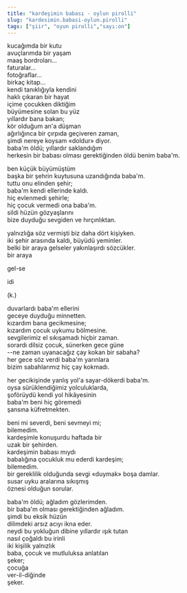 ```yaml
---
title: "kardeşimin babası - oylun pirolli"
slug: "kardesimin.babasi-oylun.pirolli"
tags: ["şiir", "oyun pirolli","sayı:on"]
---
```


kucağımda bir kutu  
avuçlarımda bir yaşam\
maaş bordroları...\
faturalar...\
fotoğraflar...\
birkaç kitap...\
kendi tanıklığıyla kendini\
haklı çıkaran bir hayat\
içime çocukken diktiğim\
büyümesine solan bu yüz\
yıllardır bana bakan;\
kör olduğum an'a düşman\
ağırlığınca bir çırpıda geçiveren zaman,\
şimdi nereye koysam «doldur» diyor.\
baba'm öldü; yıllardır saklandığım\
herkesin bir babası olması gerektiğinden öldü benim baba'm.

ben küçük büyümüştüm\
başka bir şehrin kuytusuna uzandığında baba'm.\
tuttu onu elinden şehir;\
baba'm kendi ellerinde kaldı.\
hiç evlenmedi şehirle;\
hiç çocuk vermedi ona baba'm.\
sildi hüzün gözyaşlarını\
bize duyduğu sevgiden ve hırçınlıktan.

yalnızlığa söz vermişti biz daha dört kişiyken.\
iki şehir arasında kaldı, büyüdü yeminler.\
belki bir araya gelseler yakınlaşırdı sözcükler.\
bir araya

gel-se

idi

(k.)

duvarlardı baba'm ellerini\
geceye duyduğu minnetten.\
kızardım bana gecikmesine;\
kızardım çocuk uykumu bölmesine.\
sevgilerimiz el sıkışamadı hiçbir zaman.\
sorardı dilsiz çocuk, sünerken gece güne\
--ne zaman uyanacağız çay kokan bir sabaha?\
her gece söz verdi baba'm yarınlara\
bizim sabahlarımız hiç çay kokmadı.

her gecikişinde yanlış yol'a sayar-dökerdi baba'm.\
oysa sürüklendiğimiz yolculuklarda,\
şoförüydü kendi yol hikâyesinin\
baba'm beni hiç göremedi\
şansına küfretmekten.

beni mi severdi, beni sevmeyi mi;\
bilemedim.\
kardeşimle konuşurdu haftada bir\
uzak bir şehirden.\
kardeşimin babası mıydı\
babalığına çocukluk mu ederdi kardeşim;\
bilemedim.\
bir gereklilik olduğunda sevgi «duymak» boşa damlar.\
susar uyku aralarına sıkışmış\
öznesi olduğun sorular.

baba'm öldü; ağladım gözlerimden.\
bir baba'm olması gerektiğinden ağladım.\
şimdi bu eksik hüzün\
dilimdeki arsız acıyı ikna eder.\
neydi bu yokluğun dibine yıllardır ışık tutan\
nasıl çoğaldı bu irinli\
iki kişilik yalnızlık\
baba, çocuk ve mutluluksa anlatılan\
şeker;\
çocuğa\
ver-il-diğinde\
şeker.

